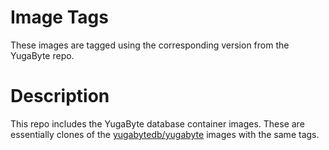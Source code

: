 # Image Tags

These images are tagged using the corresponding version from the YugaByte repo.

# Description

This repo includes the YugaByte database container images.  These are essentially clones of the [yugabytedb/yugabyte](https://hub.docker.com/r/yugabytedb/yugabyte/tags) images with the same tags.
